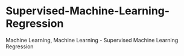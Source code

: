 # Supervised-Machine-Learning-Regression
Machine Learning, Machine Learning - Supervised Machine Learning Regression
